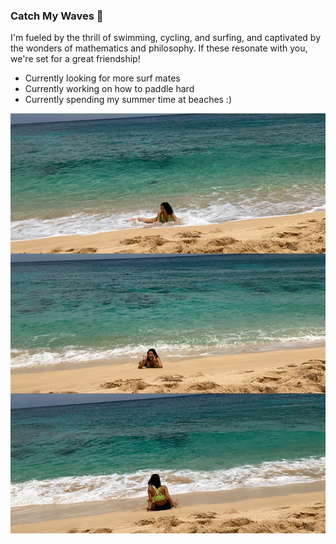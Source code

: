 ### Catch My Waves 🌊

I'm fueled by the thrill of swimming, cycling, and surfing, and captivated by the wonders of mathematics and philosophy. If these resonate with you, we're set for a great friendship!
- Currently looking for more surf mates
- Currently working on how to paddle hard
- Currently spending my summer time at beaches :)

![seashore](./seashore.png)



<!--
**huiyuxie/huiyuxie** is a ✨ _special_ ✨ repository because its `README.md` (this file) appears on your GitHub profile.

Here are some ideas to get you started:

- 🔭 I’m currently working on ...
- 🌱 I’m currently learning ...
- 👯 I’m looking to collaborate on ...
- 🤔 I’m looking for help with ...
- 💬 Ask me about ...
- 📫 How to reach me: ...
- 😄 Pronouns: ...
- ⚡ Fun fact: ...
-->
